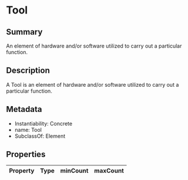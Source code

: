 <!-- Automatically generated by spec-parser v2.0.0 on 2024-01-08T22:20:56.273795+00:00 -->
<!-- SPDX-License-Identifier: Community-Spec-1.0 -->

# Tool

## Summary

An element of hardware and/or software utilized to carry out a particular function.


## Description

A Tool is an element of hardware and/or software utilized to carry out a particular function.


## Metadata

- Instantiability: Concrete
- name: Tool
- SubclassOf: Element



## Properties

| Property | Type | minCount | maxCount |
|---|---|---|---|

